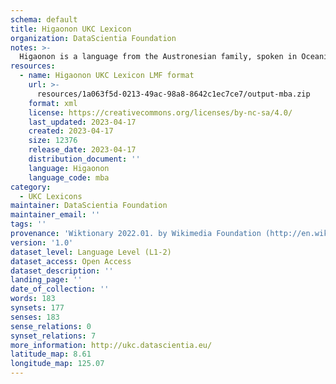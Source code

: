 ```yaml
---
schema: default
title: Higaonon UKC Lexicon
organization: DataScientia Foundation
notes: >-
  Higaonon is a language from the Austronesian family, spoken in Oceania. The UKC Lexicon of Higaonon is represented as a lexico-semantic network. It consists of words, word senses, synsets, as well as sense-level and synset-level relationships.
resources:
  - name: Higaonon UKC Lexicon LMF format
    url: >-
      resources/1a063f5d-0213-49ac-98a8-8642c1ec7ce7/output-mba.zip
    format: xml
    license: https://creativecommons.org/licenses/by-nc-sa/4.0/
    last_updated: 2023-04-17
    created: 2023-04-17
    size: 12376
    release_date: 2023-04-17
    distribution_document: ''
    language: Higaonon
    language_code: mba
category:
  - UKC Lexicons
maintainer: DataScientia Foundation
maintainer_email: ''
tags: ''
provenance: 'Wiktionary 2022.01. by Wikimedia Foundation (http://en.wiktionary.org); KinDiv: Kinship Diversity 1.0 by Temuulen Khishigsuren (http://ukc.disi.unitn.it/index.php/kinship/); Princeton WordNet 2.1 by Princeton University (https://wordnet.princeton.edu)'
version: '1.0'
dataset_level: Language Level (L1-2)
dataset_access: Open Access
dataset_description: ''
landing_page: ''
date_of_collection: ''
words: 183
synsets: 177
senses: 183
sense_relations: 0
synset_relations: 7
more_information: http://ukc.datascientia.eu/
latitude_map: 8.61
longitude_map: 125.07
---
```

